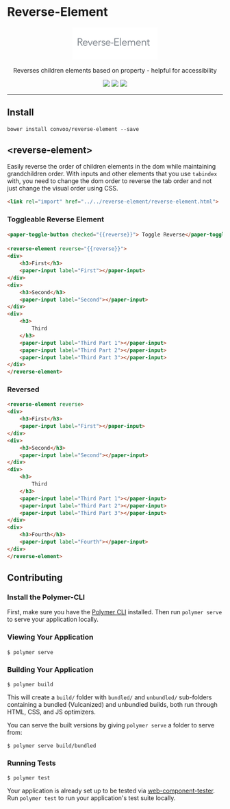 # Reverse-Element

<p align="center">
  <img alt="reverse-element" src="ReverseElement.png" width="200">
</p>

<p align="center">
Reverses children elements based on property - helpful for accessibility
</p>

<p align="center">
  <a href="https://beta.webcomponents.org/element/convoo/reverse-element"><img src="https://img.shields.io/badge/webcomponents.org-published-blue.svg"></a>
  <a href="https://gitter.im/convoo/General"><img src="https://img.shields.io/badge/gitter-join%20chat-brightgreen.svg"></a>
  <a href="http://waffle.io/convoo/roadmap"><img src="https://badge.waffle.io/convoo/reverse-element.svg?label=In%20Progress&title=In%20Progress"></a>
</p>

---

## Install

```
bower install convoo/reverse-element --save
```

## \<reverse-element\>

Easily reverse the order of children elements in the dom while maintaining grandchildren order. With inputs and other elements that you use `tabindex` with, you need to change the dom order to reverse the tab order and not just change the visual order using CSS.

```html
<link rel="import" href="../../reverse-element/reverse-element.html">
```

### Toggleable Reverse Element
<!--
```
<custom-element-demo>
    <template>
        <link rel="import" href="../paper-toggle-button/paper-toggle-button.html">
        <link rel="import" href="../paper-input/paper-input.html">
        <link rel="import" href="reverse-element.html">
        <div>
            <template is="dom-bind">
                <next-code-block></next-code-block>
            </template>
        </div>Ï
    </template>
</custom-element-demo>
```
-->
```html
<paper-toggle-button checked="{{reverse}}"> Toggle Reverse</paper-toggle-button>

<reverse-element reverse="{{reverse}}">
<div>
    <h3>First</h3>
    <paper-input label="First"></paper-input>
</div>
<div>
    <h3>Second</h3>
    <paper-input label="Second"></paper-input>
</div>
<div>
    <h3>
        Third
    </h3>
    <paper-input label="Third Part 1"></paper-input>
    <paper-input label="Third Part 2"></paper-input>
    <paper-input label="Third Part 3"></paper-input>
</div>
</reverse-element>
```

### Reversed

<!--
```
<custom-element-demo>
    <template>
        <link rel="import" href="../paper-input/paper-input.html">
        <link rel="import" href="reverse-element.html">
        <div>
            <template is="dom-bind">
                <next-code-block></next-code-block>
            </template>
        </div>Ï
    </template>
</custom-element-demo>
```
-->
```html
<reverse-element reverse>
<div>
    <h3>First</h3>
    <paper-input label="First"></paper-input>
</div>
<div>
    <h3>Second</h3>
    <paper-input label="Second"></paper-input>
</div>
<div>
    <h3>
        Third
    </h3>
    <paper-input label="Third Part 1"></paper-input>
    <paper-input label="Third Part 2"></paper-input>
    <paper-input label="Third Part 3"></paper-input>
</div>
<div>
    <h3>Fourth</h3>
    <paper-input label="Fourth"></paper-input>
</div>
</reverse-element>
```

## Contributing

### Install the Polymer-CLI

First, make sure you have the [Polymer CLI](https://www.npmjs.com/package/polymer-cli) installed. Then run `polymer serve` to serve your application locally.

### Viewing Your Application

```
$ polymer serve
```

### Building Your Application

```
$ polymer build
```

This will create a `build/` folder with `bundled/` and `unbundled/` sub-folders
containing a bundled (Vulcanized) and unbundled builds, both run through HTML,
CSS, and JS optimizers.

You can serve the built versions by giving `polymer serve` a folder to serve
from:

```
$ polymer serve build/bundled
```

### Running Tests

```
$ polymer test
```

Your application is already set up to be tested via [web-component-tester](https://github.com/Polymer/web-component-tester). Run `polymer test` to run your application's test suite locally.
